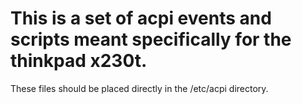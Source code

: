 <h1>
  This is a set of acpi events and scripts meant specifically for the thinkpad x230t.
</h1>
These files should be placed directly in the /etc/acpi directory.
